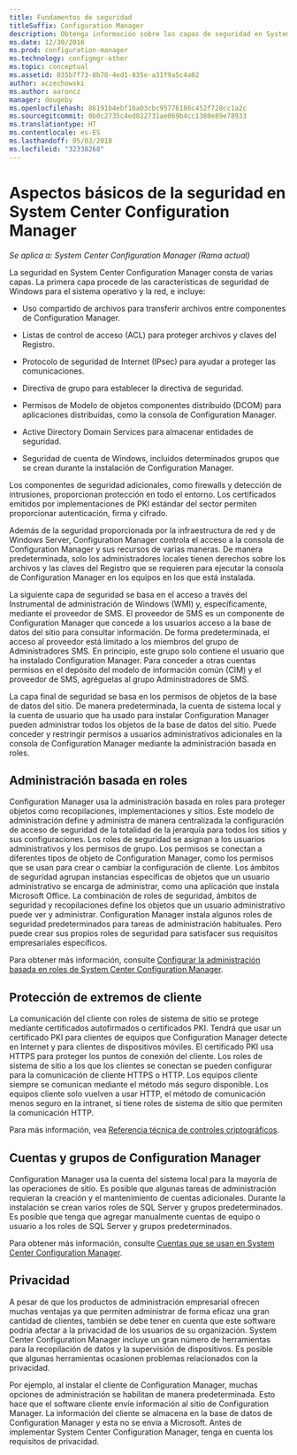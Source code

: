 ```yaml
---
title: Fundamentos de seguridad
titleSuffix: Configuration Manager
description: Obtenga información sobre las capas de seguridad en System Center Configuration Manager.
ms.date: 12/30/2016
ms.prod: configuration-manager
ms.technology: configmgr-other
ms.topic: conceptual
ms.assetid: 035b7f73-8b78-4ed1-835e-a31f9a5c4a02
author: aczechowski
ms.author: aaroncz
manager: dougeby
ms.openlocfilehash: 86191b4ebf1ba03cbc95776186c452f728cc1a2c
ms.sourcegitcommit: 0b0c2735c4ed822731ae069b4cc1380e89e78933
ms.translationtype: HT
ms.contentlocale: es-ES
ms.lasthandoff: 05/03/2018
ms.locfileid: "32338268"
---
```

# <a name="fundamentals-of-security-for-system-center-configuration-manager"></a>Aspectos básicos de la seguridad en System Center Configuration Manager

*Se aplica a: System Center Configuration Manager (Rama actual)*

La seguridad en System Center Configuration Manager consta de varias capas. La primera capa procede de las características de seguridad de Windows para el sistema operativo y la red, e incluye:  

-   Uso compartido de archivos para transferir archivos entre componentes de Configuration Manager.  

-   Listas de control de acceso (ACL) para proteger archivos y claves del Registro.  

-   Protocolo de seguridad de Internet (IPsec) para ayudar a proteger las comunicaciones.  

-   Directiva de grupo para establecer la directiva de seguridad.  

-   Permisos de Modelo de objetos componentes distribuido (DCOM) para aplicaciones distribuidas, como la consola de Configuration Manager.  

-   Active Directory Domain Services para almacenar entidades de seguridad.  

-   Seguridad de cuenta de Windows, incluidos determinados grupos que se crean durante la instalación de Configuration Manager.  

Los componentes de seguridad adicionales, como firewalls y detección de intrusiones, proporcionan protección en todo el entorno. Los certificados emitidos por implementaciones de PKI estándar del sector permiten proporcionar autenticación, firma y cifrado.  

Además de la seguridad proporcionada por la infraestructura de red y de Windows Server, Configuration Manager controla el acceso a la consola de Configuration Manager y sus recursos de varias maneras. De manera predeterminada, solo los administradores locales tienen derechos sobre los archivos y las claves del Registro que se requieren para ejecutar la consola de Configuration Manager en los equipos en los que está instalada.  

La siguiente capa de seguridad se basa en el acceso a través del Instrumental de administración de Windows (WMI) y, específicamente, mediante el proveedor de SMS. El proveedor de SMS es un componente de Configuration Manager que concede a los usuarios acceso a la base de datos del sitio para consultar información. De forma predeterminada, el acceso al proveedor está limitado a los miembros del grupo de Administradores SMS. En principio, este grupo solo contiene el usuario que ha instalado Configuration Manager. Para conceder a otras cuentas permisos en el depósito del modelo de información común (CIM) y el proveedor de SMS, agréguelas al grupo Administradores de SMS.  

La capa final de seguridad se basa en los permisos de objetos de la base de datos del sitio. De manera predeterminada, la cuenta de sistema local y la cuenta de usuario que ha usado para instalar Configuration Manager pueden administrar todos los objetos de la base de datos del sitio. Puede conceder y restringir permisos a usuarios administrativos adicionales en la consola de Configuration Manager mediante la administración basada en roles.  



## <a name="role-based-administration"></a>Administración basada en roles  
 Configuration Manager usa la administración basada en roles para proteger objetos como recopilaciones, implementaciones y sitios. Este modelo de administración define y administra de manera centralizada la configuración de acceso de seguridad de la totalidad de la jerarquía para todos los sitios y sus configuraciones. Los roles de seguridad se asignan a los usuarios administrativos y los permisos de grupo. Los permisos se conectan a diferentes tipos de objeto de Configuration Manager, como los permisos que se usan para crear o cambiar la configuración de cliente. Los ámbitos de seguridad agrupan instancias específicas de objetos que un usuario administrativo se encarga de administrar, como una aplicación que instala Microsoft Office. La combinación de roles de seguridad, ámbitos de seguridad y recopilaciones define los objetos que un usuario administrativo puede ver y administrar. Configuration Manager instala algunos roles de seguridad predeterminados para tareas de administración habituales. Pero puede crear sus propios roles de seguridad para satisfacer sus requisitos empresariales específicos.  

 Para obtener más información, consulte [Configurar la administración basada en roles de System Center Configuration Manager](../../core/servers/deploy/configure/configure-role-based-administration.md).  

## <a name="securing-client-endpoints"></a>Protección de extremos de cliente  
 La comunicación del cliente con roles de sistema de sitio se protege mediante certificados autofirmados o certificados PKI. Tendrá que usar un certificado PKI para clientes de equipos que Configuration Manager detecte en Internet y para clientes de dispositivos móviles. El certificado PKI usa HTTPS para proteger los puntos de conexión del cliente. Los roles de sistema de sitio a los que los clientes se conectan se pueden configurar para la comunicación de cliente HTTPS o HTTP. Los equipos cliente siempre se comunican mediante el método más seguro disponible. Los equipos cliente solo vuelven a usar HTTP, el método de comunicación menos seguro en la intranet, si tiene roles de sistema de sitio que permiten la comunicación HTTP.  

 Para más información, vea [Referencia técnica de controles criptográficos](../../protect/deploy-use/cryptographic-controls-technical-reference.md).  

## <a name="configuration-manager-accounts-and-groups"></a>Cuentas y grupos de Configuration Manager  
 Configuration Manager usa la cuenta del sistema local para la mayoría de las operaciones de sitio. Es posible que algunas tareas de administración requieran la creación y el mantenimiento de cuentas adicionales. Durante la instalación se crean varios roles de SQL Server y grupos predeterminados. Es posible que tenga que agregar manualmente cuentas de equipo o usuario a los roles de SQL Server y grupos predeterminados.  

 Para obtener más información, consulte [Cuentas que se usan en System Center Configuration Manager](../../core/plan-design/hierarchy/accounts.md).  

## <a name="privacy"></a>Privacidad  
 A pesar de que los productos de administración empresarial ofrecen muchas ventajas ya que permiten administrar de forma eficaz una gran cantidad de clientes, también se debe tener en cuenta que este software podría afectar a la privacidad de los usuarios de su organización. System Center Configuration Manager incluye un gran número de herramientas para la recopilación de datos y la supervisión de dispositivos. Es posible que algunas herramientas ocasionen problemas relacionados con la privacidad.  

 Por ejemplo, al instalar el cliente de Configuration Manager, muchas opciones de administración se habilitan de manera predeterminada. Esto hace que el software cliente envíe información al sitio de Configuration Manager. La información del cliente se almacena en la base de datos de Configuration Manager y esta no se envía a Microsoft. Antes de implementar System Center Configuration Manager, tenga en cuenta los requisitos de privacidad.  
